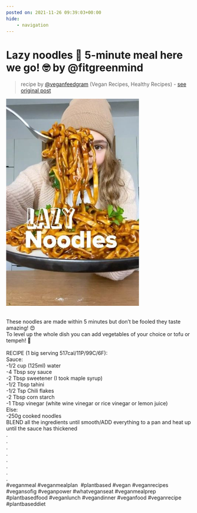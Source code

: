 ```yaml
---
posted on: 2021-11-26 09:39:03+00:00
hide:
    - navigation
---
```


# Lazy noodles 🍝 5-minute meal here we go! 🤓 by @fitgreenmind  

> recipe by [@veganfeedgram](https://www.instagram.com/veganfeedgram/) 
(Vegan Recipes, Healthy Recipes) - [see original post](https://instagram.com/p/CWu_wfwpE4j)

![](../img/veganfeedgram_26-11-2021_0911.png)

\
These noodles are made within 5 minutes but don’t be fooled they taste amazing! 😍\
To level up the whole dish you can add vegetables of your choice or tofu or tempeh! 🤗 \
\
RECIPE (1 big serving 517cal/11P/99C/6F):\
Sauce: \
-1/2 cup (125ml) water\
-4 Tbsp soy sauce\
-2 Tbsp sweetener (I took maple syrup)\
-1/2 Tbsp tahini\
-1/2 Tsp Chili flakes\
-2 Tbsp corn starch\
-1 Tbsp vinegar (white wine vinegar or rice vinegar or lemon juice)\
Else:\
-250g cooked noodles \
BLEND all the ingredients until smooth/ADD everything to a pan and heat up until the sauce has thickened \
.\
.\
.\
.\
.\
.\
.\
.\
\#veganmeal \#veganmealplan  \#plantbased \#vegan \#veganrecipes \#vegansofig \#veganpower \#whatveganseat \#veganmealprep \#plantbasedfood \#veganlunch \#vegandinner \#veganfood \#veganrecipe \#plantbaseddiet 